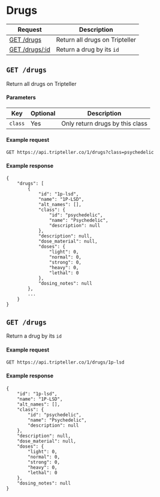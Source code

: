 # Drugs
| Request | Description |
| --- | --- |
| [GET /drugs](#get-drugs) | Return all drugs on Tripteller |
| [GET /drugs/:id](#get-drugsid) | Return a drug by its `id` |

## `GET /drugs`
Return all drugs on Tripteller<br>
#### Parameters
| Key | Optional | Description|
| --- | --- | --- |
| `class` | Yes | Only return drugs by this class |

#### Example request
    GET https://api.tripteller.co/1/drugs?class=psychedelic
#### Example response
    {
        "drugs": [
            {
                "id": "1p-lsd",
                "name": "1P-LSD",
                "alt_names": [],
                "class": {
                    "id": "psychedelic",
                    "name": "Psychedelic",
                    "description": null
                },
                "description": null,
                "dose_material": null,
                "doses": {
                    "light": 0,
                    "normal": 0,
                    "strong": 0,
                    "heavy": 0,
                    "lethal": 0
                },
                "dosing_notes": null
            },
            ...
        }
    }
## `GET /drugs`
Return a drug by its `id`

#### Example request
    GET https://api.tripteller.co/1/drugs/1p-lsd
#### Example response
    {
        "id": "1p-lsd",
        "name": "1P-LSD",
        "alt_names": [],
        "class": {
            "id": "psychedelic",
            "name": "Psychedelic",
            "description": null
        },
        "description": null,
        "dose_material": null,
        "doses": {
            "light": 0,
            "normal": 0,
            "strong": 0,
            "heavy": 0,
            "lethal": 0
        },
        "dosing_notes": null
    }
